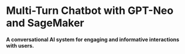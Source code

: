 # Multi-Turn Chatbot with GPT-Neo and SageMaker
#### A conversational AI system for engaging and informative interactions with users.
